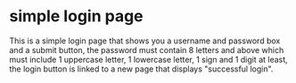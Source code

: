 # simple login page
 This is a simple login page that shows you a username and password box and a submit button, the password must contain 8 letters and above which must include 1 uppercase letter, 1 lowercase letter, 1 sign and 1 digit at least, the login button is linked to a new page that displays "successful login".
